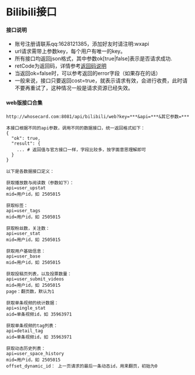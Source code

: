# Bilibili接口

#### 接口说明
* 账号注册请联系qq:1628121385，添加好友时请注明:wxapi
* url请求需带上参数key，每个用户有唯一的key。
* 所有接口均返回json格式，其中参数ok[true|false]表示是否请求成功.
* retCode为返回码，详情参考[返回码说明](https://github.com/iwoods100/wxapi-doc/blob/master/retcode.md)
* 当返回ok=false时，可以参考返回的error字段（如果存在的话）
* 一般来说，接口只要返回cost=true，就表示请求有效，会进行收费，此时请不要再重试了，这种情况一般是请求资源已经失效。

#### web版接口合集

```
http://whosecard.com:8081/api/bilibili/web?key=***&api=***&其它参数=***

本接口根据不同的api参数，调用不同的数据接口，统一返回格式如下：
{
  "ok": true,
  "result": {
    ... # 返回值与官方接口一样，字段比较多，按字面意思理解即可
  }
}

以下是各数据接口定义：

获取播放数与阅读数（参数如下）：
api=user_upstat
mid=用户id，如 2505015

获取标签：
api=user_tags
mid=用户id，如 2505015

获取粉丝数，关注数：
api=user_stat
mid=用户id，如 2505015

获取用户基础信息：
api=user_base
mid=用户id，如 2505015

获取投稿页列表，以及投票数量：
api=user_submit_videos
mid=用户id，如 2505015
page：翻页数，默认为1

获取单条视频的统计数据：
api=single_stat
aid=单条视频id，如 35963971

获取单条视频的tag列表：
api=detail_tag
aid=单条视频id，如 35963971

获取动态历史列表：
api=user_space_history
mid=用户id，如 2505015
offset_dynamic_id： 上一页请求的最后一条动态id，用来翻页，初始为0
```

